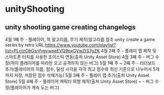 # unityShooting
unity shooting game creating
changelogs
-----------------------------------------------------------------------------------------------------------------------------------------------------------------------------------
4월 1째 주 - 플레이어, 적 알고리즘, 무기 제작(알고리즘 참조 unity create a game series by retro URL:https://www.youtube.com/playlist?list=PLctzObGsrjfyevwpeEVQ9pxGVwZtS7gZK
4월 2째 주 - 플레이 맵 제작 및 스마트폰 터치를 사용한 조이스틱 연동(출처 Unity Asset Store)
4월 3째 주 - 버그 수정(적이 플레이어를 따라만 오고 공격하지 않는 버그)
5월 1째 주 ~ 2째 주 - 리더보드 추가(플레이어의 이름, 점수, 달성 시각을 각각 최고 점수와 최신 기준으로 나누어서 5개 까지 저장, 저장된 점수 삭제가능)
5월 3째 주 - 플레이 맵 추가(출처 Unity Asset Store)
5월 4째 주 - 플레이어 캐릭터 외형 제작(출처 Unity Asset Store)
~ - 버그 수정(플레이어가 계속 도는 버그)
